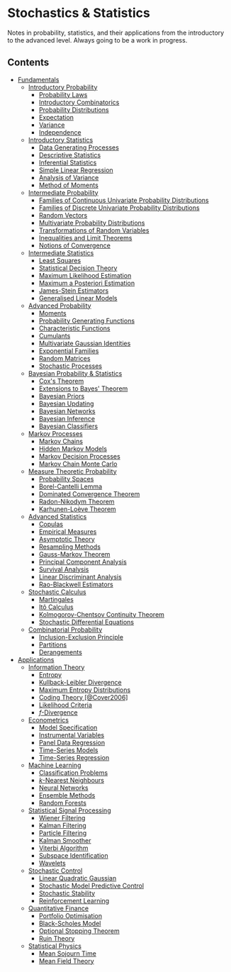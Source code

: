 ﻿# Stochastics & Statistics
Notes in probability, statistics, and their applications from the introductory to the advanced level. Always going to be a work in progress.

## Contents
-   [Fundamentals](#fundamentals)
    -   [Introductory Probability](#introductory-probability)
        -   [Probability Laws](#probability-laws)
        -   [Introductory Combinatorics](#introductory-combinatorics)
        -   [Probability Distributions](#probability-distributions)
        -   [Expectation](#expectation)
        -   [Variance](#variance)
        -   [Independence](#independence)
    -   [Introductory Statistics](#introductory-statistics)
        -   [Data Generating Processes](#data-generating-processes)
        -   [Descriptive Statistics](#descriptive-statistics)
        -   [Inferential Statistics](#inferential-statistics)
        -   [Simple Linear Regression](#simple-linear-regression)
        -   [Analysis of Variance](#analysis-of-variance)
        -   [Method of Moments](#method-of-moments)
    -   [Intermediate Probability](#intermediate-probability)
        -   [Families of Continuous Univariate Probability
            Distributions](#families-of-continuous-univariate-probability-distributions)
        -   [Families of Discrete Univariate Probability
            Distributions](#families-of-discrete-univariate-probability-distributions)
        -   [Random Vectors](#random-vectors)
        -   [Multivariate Probability
            Distributions](#multivariate-probability-distributions)
        -   [Transformations of Random
            Variables](#transformations-of-random-variables)
        -   [Inequalities and Limit
            Theorems](#inequalities-and-limit-theorems)
        -   [Notions of Convergence](#notions-of-convergence)
    -   [Intermediate Statistics](#intermediate-statistics)
        -   [Least Squares](#least-squares)
        -   [Statistical Decision Theory](#statistical-decision-theory)
        -   [Maximum Likelihood
            Estimation](#maximum-likelihood-estimation)
        -   [Maximum a Posteriori
            Estimation](#maximum-a-posteriori-estimation)
        -   [James-Stein Estimators](#james-stein-estimators)
        -   [Generalised Linear Models](#generalised-linear-models)
    -   [Advanced Probability](#advanced-probability)
        -   [Moments](#moments)
        -   [Probability Generating
            Functions](#probability-generating-functions)
        -   [Characteristic Functions](#characteristic-functions)
        -   [Cumulants](#cumulants)
        -   [Multivariate Gaussian
            Identities](#multivariate-gaussian-identities)
        -   [Exponential Families](#exponential-families)
        -   [Random Matrices](#random-matrices)
        -   [Stochastic Processes](#stochastic-processes)
    -   [Bayesian Probability &
        Statistics](#bayesian-probability-statistics)
        -   [Cox's Theorem](#coxs-theorem)
        -   [Extensions to Bayes' Theorem](#extensions-to-bayes-theorem)
        -   [Bayesian Priors](#bayesian-priors)
        -   [Bayesian Updating](#bayesian-updating)
        -   [Bayesian Networks](#bayesian-networks)
        -   [Bayesian Inference](#bayesian-inference)
        -   [Bayesian Classifiers](#bayesian-classifiers)
    -   [Markov Processes](#markov-processes)
        -   [Markov Chains](#markov-chains)
        -   [Hidden Markov Models](#hidden-markov-models)
        -   [Markov Decision Processes](#markov-decision-processes)
        -   [Markov Chain Monte Carlo](#markov-chain-monte-carlo)
    -   [Measure Theoretic Probability](#measure-theoretic-probability)
        -   [Probability Spaces](#probability-spaces)
        -   [Borel-Cantelli Lemma](#borel-cantelli-lemma)
        -   [Dominated Convergence
            Theorem](#dominated-convergence-theorem)
        -   [Radon-Nikodym Theorem](#radon-nikodym-theorem)
        -   [Karhunen-Loève Theorem](#karhunen-loève-theorem)
    -   [Advanced Statistics](#advanced-statistics)
        -   [Copulas](#copulas)
        -   [Empirical Measures](#empirical-measures)
        -   [Asymptotic Theory](#asymptotic-theory)
        -   [Resampling Methods](#resampling-methods)
        -   [Gauss-Markov Theorem](#gauss-markov-theorem)
        -   [Principal Component
            Analysis](#principal-component-analysis)
        -   [Survival Analysis](#survival-analysis)
        -   [Linear Discriminant
            Analysis](#linear-discriminant-analysis)
        -   [Rao-Blackwell Estimators](#rao-blackwell-estimators)
    -   [Stochastic Calculus](#stochastic-calculus)
        -   [Martingales](#martingales)
        -   [Itô Calculus](#itô-calculus)
        -   [Kolmogorov-Chentsov Continuity
            Theorem](#kolmogorov-chentsov-continuity-theorem)
        -   [Stochastic Differential
            Equations](#stochastic-differential-equations)
    -   [Combinatorial Probability](#combinatorial-probability)
        -   [Inclusion-Exclusion
            Principle](#inclusion-exclusion-principle)
        -   [Partitions](#partitions)
        -   [Derangements](#derangements)
-   [Applications](#applications)
    -   [Information Theory](#information-theory)
        -   [Entropy](#entropy)
        -   [Kullback-Leibler Divergence](#kullback-leibler-divergence)
        -   [Maximum Entropy
            Distributions](#maximum-entropy-distributions)
        -   [Coding Theory [@Cover2006]](#coding-theory)
        -   [Likelihood Criteria](#likelihood-criteria)
        -   [$f$-Divergence](#f-divergence)
    -   [Econometrics](#econometrics)
        -   [Model Specification](#model-specification)
        -   [Instrumental Variables](#instrumental-variables)
        -   [Panel Data Regression](#panel-data-regression)
        -   [Time-Series Models](#time-series-models)
        -   [Time-Series Regression](#time-series-regression)
    -   [Machine Learning](#machine-learning)
        -   [Classification Problems](#classification-problems)
        -   [$k$-Nearest Neighbours](#k-nearest-neighbours)
        -   [Neural Networks](#neural-networks)
        -   [Ensemble Methods](#ensemble-methods)
        -   [Random Forests](#random-forests)
    -   [Statistical Signal Processing](#statistical-signal-processing)
        -   [Wiener Filtering](#wiener-filtering)
        -   [Kalman Filtering](#kalman-filtering)
        -   [Particle Filtering](#particle-filtering)
        -   [Kalman Smoother](#kalman-smoother)
        -   [Viterbi Algorithm](#viterbi-algorithm)
        -   [Subspace Identification](#subspace-identification)
        -   [Wavelets](#wavelets)
    -   [Stochastic Control](#stochastic-control)
        -   [Linear Quadratic Gaussian](#linear-quadratic-gaussian)
        -   [Stochastic Model Predictive
            Control](#stochastic-model-predictive-control)
        -   [Stochastic Stability](#stochastic-stability)
        -   [Reinforcement Learning](#reinforcement-learning)
    -   [Quantitative Finance](#quantitative-finance)
        -   [Portfolio Optimisation](#portfolio-optimisation)
        -   [Black-Scholes Model](#black-scholes-model)
        -   [Optional Stopping Theorem](#optional-stopping-theorem)
        -   [Ruin Theory](#ruin-theory)
    -   [Statistical Physics](#statistical-physics)
        -   [Mean Sojourn Time](#mean-sojourn-time)
        -   [Mean Field Theory](#mean-field-theory)
